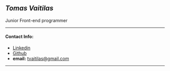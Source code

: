 ## _Tomas Vaitilas_

Junior Front-end programmer

---

#### Contact Info:

- [Linkedin](https://www.linkedin.com/in/tvaitilas/)
- [Github](https://github.com/tvaitilas)
- **email:** tvaitilas@gmail.com

---
